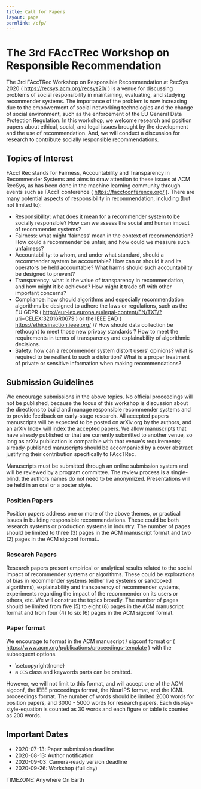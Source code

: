 ```yaml
---
title: Call for Papers
layout: page
permlink: /cfp/
---
```


The 3rd FAccTRec Workshop on Responsible Recommendation
=====================================================

The 3rd FAccTRec Workshop on Responsible Recommendation at RecSys 2020 ( https://recsys.acm.org/recsys20/ ) is a venue for discussing problems of social responsibility in maintaining, evaluating, and studying recommender systems. The importance of the problem is now increasing due to the empowerment of social networking technologies and the change of social environment, such as the enforcement of the EU General Data Protection Regulation. In this workshop, we welcome research and position papers about ethical, social, and legal issues brought by the development and the use of recommendation. And, we will conduct a discussion for research to contribute socially responsible recommendations.

Topics of Interest
------------------

FAccTRec stands for Fairness, Accountability and Transparency in Recommender Systems and aims to draw attention to these issues at ACM RecSys, as has been done in the machine learning community through events such as FAccT conference ( https://facctconference.org/ ). There are many potential aspects of responsibility in recommendation, including (but not limited to):

* Responsibility: what does it mean for a recommender system to be socially responsible? How can we assess the social and human impact of recommender systems?
* Fairness: what might ‘fairness’ mean in the context of recommendation? How could a recommender be unfair, and how could we measure such unfairness?
* Accountability: to whom, and under what standard, should a recommender system be accountable? How can or should it and its operators be held accountable? What harms should such accountability be designed to prevent?
* Transparency: what is the value of transparency in recommendation, and how might it be achieved? How might it trade off with other important concerns?
* Compliance: how should algorithms and especially recommendation algorithms be designed to adhere the laws or regulations, such as the EU GDPR ( http://eur-lex.europa.eu/legal-content/EN/TXT/?uri=CELEX:32016R0679 ) or the IEEE EAD ( https://ethicsinaction.ieee.org/ )? How should data collection be rethought to meet those new privacy standards ? How to meet the requirements in terms of transparency and explainability of algorithmic decisions.
* Safety: how can a recommender system distort users' opinions? what is required to be resilient to such a distortion? What is a proper treatment of private or sensitive information when making recommendations?

Submission Guidelines 
---------------------

We encourage submissions in the above topics. No official proceedings will not be published, because the focus of this workshop is discussion about the directions to build and manage responsible recommender systems and to provide feedback on early-stage research. All accepted papers manuscripts will be expected to be posted on arXiv.org by the authors, and an arXiv Index will index the accepted papers. We allow manuscripts that have already published or that are currently submitted to another venue, so long as arXiv publication is compatible with that venue's requirements; already-published manuscripts should be accompanied by a cover abstract justifying their contribution specifically to FAccTRec.

Manuscripts must be submitted through an online submission system and will be reviewed by a program committee. The review process is a single-blind, the authors names do not need to be anonymized. Presentations will be held in an oral or a poster style.

### Position Papers

Position papers address one or more of the above themes, or practical issues in building responsible recommendations. These could be both research systems or production systems in industry. The number of pages should be limited to three (3) pages in the ACM manuscript format and two (2) pages in the ACM sigconf format..

### Research Papers

Research papers present empirical or analytical results related to the social impact of recommender systems or algorithms. These could be explorations of bias in recommender systems (either live systems or sandboxed algorithms), explainability and transparency of recommender systems, experiments regarding the impact of the recommender on its users or others, etc. We will construe the topics broadly. The number of pages should be limited from five (5) to eight (8) pages in the ACM manuscript format and from four (4) to six (6) pages in the ACM sigconf format.

### Paper format

We encourage to format in the ACM manuscript / sigconf format  or ( https://www.acm.org/publications/proceedings-template ) with the subsequent options.

* \setcopyright{none}
* a `CCS` class and keywords parts can be omitted.

However, we will not limit to this format, and will accept one of the ACM sigconf,  the IEEE proceedings format, the NeurIPS format, and the ICML proceedings format.
The number of words should be limited 2000 words for position papers, and 3000 - 5000 words for research papers.  Each display-style-equation is counted as 30 words and each figure or table is counted as 200 words.

Important Dates
---------------

* 2020-07-13: Paper submission deadline
* 2020-08-13: Author notification
* 2020-09-03: Camera-ready version deadline
* 2020-09-26: Workshop (full day)

TIMEZONE: Anywhere On Earth
